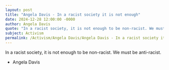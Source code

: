```yaml
---
layout: post
title: "Angela Davis - In a racist society it is not enough"
date: 2024-12-28 12:00:00 -0000
author: Angela Davis
quote: "In a racist society, it is not enough to be non-racist. We must be anti-racist."
subject: Activism
permalink: /Activism/Angela Davis/Angela Davis - In a racist society it is not enough
---
```


In a racist society, it is not enough to be non-racist. We must be anti-racist.

- Angela Davis
